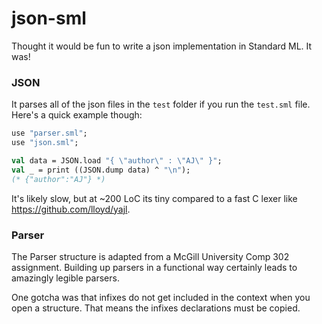 # json-sml

Thought it would be fun to write a json implementation in Standard ML. It was!

### JSON

It parses all of the json files in the `test` folder if you run the `test.sml` file. Here's a quick example though:

```sml
use "parser.sml";
use "json.sml";

val data = JSON.load "{ \"author\" : \"AJ\" }";
val _ = print ((JSON.dump data) ^ "\n");
(* {"author":"AJ"} *)
```

It's likely slow, but at ~200 LoC its tiny compared to a fast C lexer like https://github.com/lloyd/yajl. 

### Parser

The Parser structure is adapted from a McGill University Comp 302 assignment. Building up parsers in a functional way certainly leads to amazingly legible parsers. 

One gotcha was that infixes do not get included in the context when you open a structure. That means the infixes declarations must be copied. 